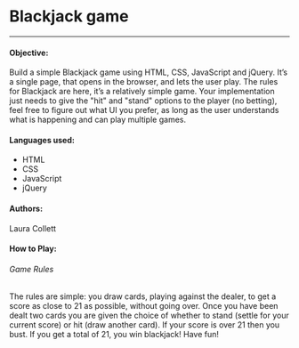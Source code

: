 # Blackjack game
---
#### Objective:
Build a simple Blackjack game using HTML, CSS, JavaScript and jQuery. It’s a single page, that opens in the browser, and lets the user play. The rules for Blackjack are here, it’s a relatively simple game. Your implementation just needs to give the "hit" and "stand" options to the player (no betting), feel free to figure out what UI you prefer, as long as the user understands what is happening and can play multiple games.

#### Languages used:

* HTML
* CSS
* JavaScript
* jQuery

#### Authors:
Laura Collett

#### How to Play:

###### Game Rules
The rules are simple: you draw cards, playing against the dealer, to get a score as close to 21 as possible, without going over. Once you have been dealt two cards you are given the choice of whether to stand (settle for your current score) or hit (draw another card). If your score is over 21 then you bust. If you get a total of 21, you win blackjack! Have fun!
